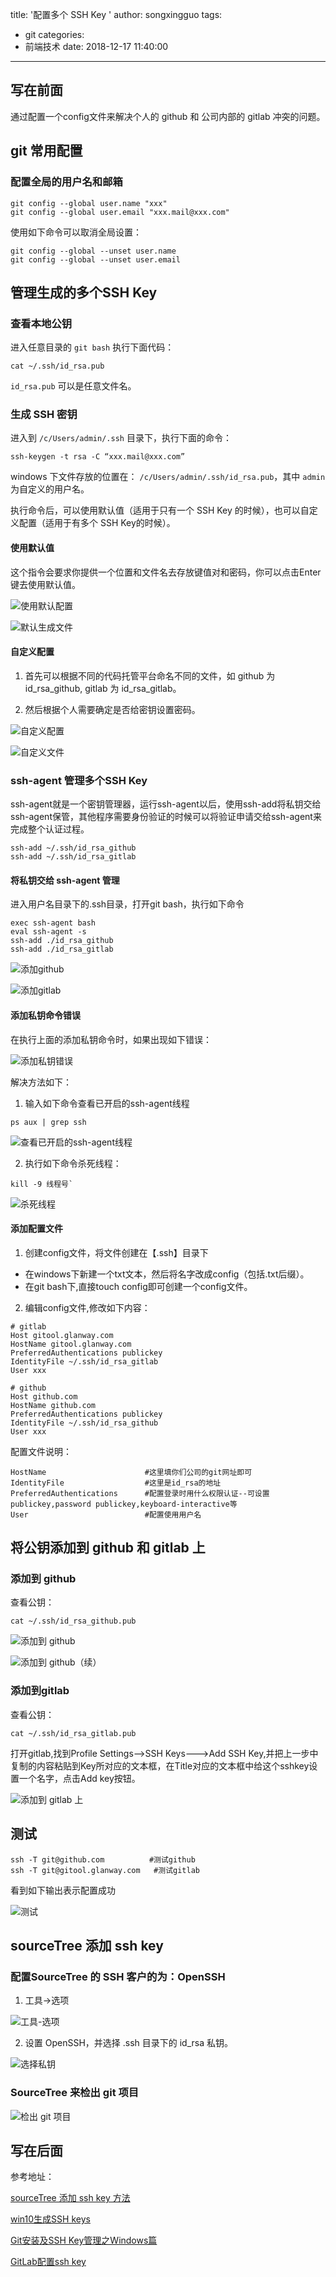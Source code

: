 title: '配置多个 SSH Key '
author: songxingguo
tags:
  - git
categories:
  - 前端技术
date: 2018-12-17 11:40:00
---
## 写在前面

通过配置一个config文件来解决个人的 github 和 公司内部的 gitlab 冲突的问题。

<!-- more -->

## git 常用配置

### 配置全局的用户名和邮箱

```
git config --global user.name "xxx"
git config --global user.email "xxx.mail@xxx.com"
```
使用如下命令可以取消全局设置：

```
git config --global --unset user.name
git config --global --unset user.email
```
## 管理生成的多个SSH Key

### 查看本地公钥

进入任意目录的 `git bash` 执行下面代码：

```
cat ~/.ssh/id_rsa.pub
```
`id_rsa.pub` 可以是任意文件名。

### 生成 SSH 密钥

进入到 `/c/Users/admin/.ssh` 目录下，执行下面的命令：

```
ssh-keygen -t rsa -C “xxx.mail@xxx.com”
```
windows 下文件存放的位置在： `/c/Users/admin/.ssh/id_rsa.pub`，其中 `admin` 为自定义的用户名。

执行命令后，可以使用默认值（适用于只有一个 SSH Key 的时候），也可以自定义配置（适用于有多个 SSH Key的时候）。

#### 使用默认值

这个指令会要求你提供一个位置和文件名去存放键值对和密码，你可以点击Enter键去使用默认值。

![使用默认配置](https://graphbed.qiniu.songxingguo.com/SSH-Key/%E4%BD%BF%E7%94%A8%E9%BB%98%E8%AE%A4%E5%80%BC.webp)

![默认生成文件](https://graphbed.qiniu.songxingguo.com/SSH-Key/%E9%BB%98%E8%AE%A4%E6%96%87%E4%BB%B6.webp)

#### 自定义配置

1. 首先可以根据不同的代码托管平台命名不同的文件，如 github 为 id_rsa_github, gitlab 为 id_rsa_gitlab。

2. 然后根据个人需要确定是否给密钥设置密码。

![自定义配置](https://graphbed.qiniu.songxingguo.com/SSH-Key/%E8%87%AA%E5%AE%9A%E4%B9%89%E6%96%87%E4%BB%B6%E5%90%8D.webp)

![自定义文件](https://graphbed.qiniu.songxingguo.com/SSH-Key/%E8%87%AA%E5%AE%9A%E4%B9%89%E6%96%87%E4%BB%B6.webp)
	
    
### ssh-agent 管理多个SSH Key

ssh-agent就是一个密钥管理器，运行ssh-agent以后，使用ssh-add将私钥交给ssh-agent保管，其他程序需要身份验证的时候可以将验证申请交给ssh-agent来完成整个认证过程。

```
ssh-add ~/.ssh/id_rsa_github
ssh-add ~/.ssh/id_rsa_gitlab
```

#### 将私钥交给 ssh-agent 管理

进入用户名目录下的.ssh目录，打开git bash，执行如下命令

```
exec ssh-agent bash
eval ssh-agent -s
ssh-add ./id_rsa_github
ssh-add ./id_rsa_gitlab
```
![添加github](https://graphbed.qiniu.songxingguo.com/SSH-Key/%E6%B7%BB%E5%8A%A0github.webp)

![添加gitlab](https://graphbed.qiniu.songxingguo.com/SSH-Key/%E6%B7%BB%E5%8A%A0gitlab.webp)

#### 添加私钥命令错误

在执行上面的添加私钥命令时，如果出现如下错误：

![添加私钥错误](https://graphbed.qiniu.songxingguo.com/SSH-Key/%E6%B7%BB%E5%8A%A0%E7%A7%81%E9%92%A5%E5%91%BD%E4%BB%A4%E9%94%99%E8%AF%AFwebp.webp)

解决方法如下：

1. 输入如下命令查看已开启的ssh-agent线程

  ```
  ps aux | grep ssh
  ```
  ![查看已开启的ssh-agent线程](https://graphbed.qiniu.songxingguo.com/SSH-Key/%E6%9F%A5%E7%9C%8B%E5%B7%B2%E5%BC%80%E5%90%AF%E7%9A%84ssh-agent%E7%BA%BF%E7%A8%8B.webp)

2. 执行如下命令杀死线程：

  ```
  kill -9 线程号`
  ```
  ![杀死线程](https://graphbed.qiniu.songxingguo.com/SSH-Key/%E6%9D%80%E6%AD%BB%E7%BA%BF%E7%A8%8B.webp)

#### 添加配置文件 

1. 创建config文件，将文件创建在【.ssh】目录下

  - 在windows下新建一个txt文本，然后将名字改成config（包括.txt后缀）。
  - 在git bash下,直接touch config即可创建一个config文件。

2. 编辑config文件,修改如下内容：

  ```
  # gitlab
  Host gitool.glanway.com
  HostName gitool.glanway.com
  PreferredAuthentications publickey
  IdentityFile ~/.ssh/id_rsa_gitlab
  User xxx

  # github
  Host github.com
  HostName github.com
  PreferredAuthentications publickey
  IdentityFile ~/.ssh/id_rsa_github
  User xxx
  ```
  配置文件说明：

  ```
  HostName                      #这里填你们公司的git网址即可
  IdentityFile                  #这里是id_rsa的地址
  PreferredAuthentications      #配置登录时用什么权限认证--可设置publickey,password publickey,keyboard-interactive等
  User                          #配置使用用户名
  ```
## 将公钥添加到 github 和 gitlab 上

### 添加到 github

查看公钥：

```
cat ~/.ssh/id_rsa_github.pub
```

![添加到 github](https://graphbed.qiniu.songxingguo.com/SSH-Key/%E6%B7%BB%E5%8A%A0%E5%88%B0github.png)

![添加到 github（续）](https://graphbed.qiniu.songxingguo.com/SSH-Key/%E6%B7%BB%E5%8A%A0%E5%88%B0%20github%EF%BC%88%E7%BB%AD%EF%BC%89.png)

### 添加到gitlab

查看公钥：

```
cat ~/.ssh/id_rsa_gitlab.pub
```

打开gitlab,找到Profile Settings-->SSH Keys--->Add SSH Key,并把上一步中复制的内容粘贴到Key所对应的文本框，在Title对应的文本框中给这个sshkey设置一个名字，点击Add key按钮。

![添加到 gitlab 上](https://graphbed.qiniu.songxingguo.com/SSH-Key/%E6%B7%BB%E5%8A%A0%E5%88%B0gitlab%E4%B8%8A.png)

## 测试

```
ssh -T git@github.com          #测试github
ssh -T git@gitool.glanway.com   #测试gitlab
```

看到如下输出表示配置成功

![测试](https://graphbed.qiniu.songxingguo.com/SSH-Key/%E6%B5%8B%E8%AF%95.webp)

## sourceTree 添加 ssh key

### 配置SourceTree 的 SSH 客户的为：OpenSSH 

1. 工具->选项 

  ![工具-选项](https://graphbed.qiniu.songxingguo.com/SSH-Key/%E5%B7%A5%E5%85%B7-%E9%80%89%E9%A1%B9.png)

2. 设置 OpenSSH，并选择 .ssh 目录下的 id_rsa 私钥。

  ![选择私钥](https://graphbed.qiniu.songxingguo.com/SSH-Key/%E9%80%89%E6%8B%A9%E7%A7%81%E9%92%A5.png)
  
### SourceTree 来检出 git 项目 

![检出 git 项目](https://graphbed.qiniu.songxingguo.com/SSH-Key/%E6%A3%80%E5%87%BAgit%E9%A1%B9%E7%9B%AE.png)

## 写在后面

参考地址：

[sourceTree 添加 ssh key 方法](https://blog.csdn.net/tengdazhang770960436/article/details/54171911)

[win10生成SSH keys](https://www.cnblogs.com/xiaoCong2016/p/6623243.html)

[Git安装及SSH Key管理之Windows篇](https://www.jianshu.com/p/a3b4f61d4747)

[GitLab配置ssh key](http://www.cnblogs.com/hafiz/p/8146324.html)